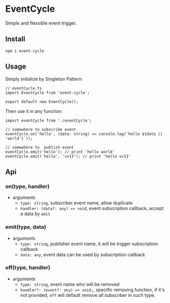 # EventCycle
Simple and flexsible event trigger.

## Install
```
npm i event-cycle
```

## Usage
Simply initialize by Singleton Pattern:
```
// eventCycle.ts
import EventCycle from 'event-cycle';

export default new EventCycle();
```

Then use it in any function:
```
import eventCycle from './eventCycle';

// somewhere to subscribe event
eventCycle.on('hello', (data: string) => console.log(`hello ${data || 'world'}`));

// somewhere to  publish event
eventCycle.emit('hello'); // print 'hello world'
eventCycle.emit('hello', 'vv13'); // print 'hello vv13'
```

## Api
### on(type, handler)
- arguments
  - `type: string`, subscriber event name, allow duplicate
  - `handler: (data?: any) => void`, event subscription callback, accept a data by `emit`

### emit(type, data)
- arguments
  - `type: string`, publisher event name, it will be trigger subscription callback
  - `data: any`, event data can be used by subscription callback

### off(type, handler)
- arguments
  - `type: string`, event name who will be removed
  - `handler?: (event?: any) => void;`, specific removing function, if it's not provided, `off` will default remove all subscriber in such type. 

